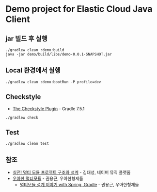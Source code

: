 # Demo project for Elastic Cloud Java Client

## jar 빌드 후 실행

```shell
./gradlew clean :demo:build
java -jar demo/build/libs/demo-0.0.1-SNAPSHOT.jar
```

## Local 환경에서 실행

```shell
./gradlew clean :demo:bootRun -P profile=dev
```

## Checkstyle

- [The Checkstyle Plugin](https://docs.gradle.org/7.5.1/userguide/checkstyle_plugin.html) - Gradle 7.5.1

```shell
./gradlew check
```

## Test

```shell
./gradlew clean test
```

## 참조

- [실전! 멀티 모듈 프로젝트 구조와 설계](https://www.inflearn.com/course/infcon2022/unit/126503) - 김대성, 네이버 뮤직 플랫폼
- [우아한 멀티모듈](https://youtu.be/nH382BcycHc) - 권용근, 우아한형제들
  - [멀티모듈 설계 이야기 with Spring, Gradle](https://techblog.woowahan.com/2637/) - 권용근, 우아한형제들
